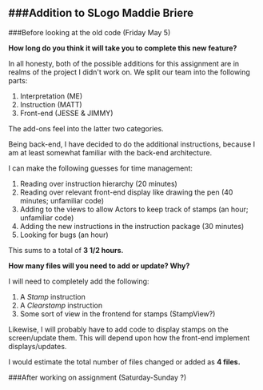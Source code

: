 ###Addition to SLogo
**Maddie Briere**
---

###Before looking at the old code (Friday May 5)

**How long do you think it will take you to complete this new feature?**

In all honesty, both of the possible additions for this assignment are in realms of the project I didn't work on. We split our team into the following parts:

1. Interpretation (ME)
2. Instruction (MATT)
3. Front-end (JESSE & JIMMY)

The add-ons feel into the latter two categories. 

Being back-end, I have decided to do the additional instructions, because I am at least somewhat familiar with the back-end architecture. 

I can make the following guesses for time management:
1. Reading over instruction hierarchy (20 minutes)
2. Reading over relevant front-end display like drawing the pen (40 minutes; unfamiliar code)
3. Adding to the views to allow Actors to keep track of stamps (an hour; unfamiliar code)
4. Adding the new instructions in the instruction package (30 minutes)
5. Looking for bugs (an hour)

This sums to a total of **3 1/2 hours.**

**How many files will you need to add or update? Why?**

I will need to completely add the following:

1. A *Stamp* instruction
2. A *Clearstamp* instruction
3. Some sort of view in the frontend for stamps (StampView?)

Likewise, I will probably have to add code to display stamps on the screen/update them. This will depend upon how the front-end implement displays/updates.

I would estimate the total number of files changed or added as **4 files.**

###After working on assignment (Saturday-Sunday ?)